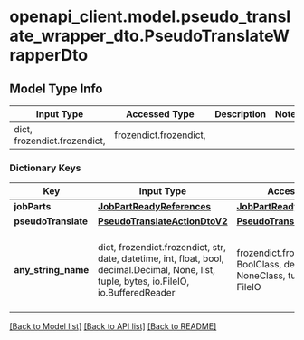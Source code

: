 # openapi_client.model.pseudo_translate_wrapper_dto.PseudoTranslateWrapperDto

## Model Type Info
Input Type | Accessed Type | Description | Notes
------------ | ------------- | ------------- | -------------
dict, frozendict.frozendict,  | frozendict.frozendict,  |  | 

### Dictionary Keys
Key | Input Type | Accessed Type | Description | Notes
------------ | ------------- | ------------- | ------------- | -------------
**jobParts** | [**JobPartReadyReferences**](JobPartReadyReferences.md) | [**JobPartReadyReferences**](JobPartReadyReferences.md) |  | 
**pseudoTranslate** | [**PseudoTranslateActionDtoV2**](PseudoTranslateActionDtoV2.md) | [**PseudoTranslateActionDtoV2**](PseudoTranslateActionDtoV2.md) |  | 
**any_string_name** | dict, frozendict.frozendict, str, date, datetime, int, float, bool, decimal.Decimal, None, list, tuple, bytes, io.FileIO, io.BufferedReader | frozendict.frozendict, str, BoolClass, decimal.Decimal, NoneClass, tuple, bytes, FileIO | any string name can be used but the value must be the correct type | [optional]

[[Back to Model list]](../../README.md#documentation-for-models) [[Back to API list]](../../README.md#documentation-for-api-endpoints) [[Back to README]](../../README.md)

